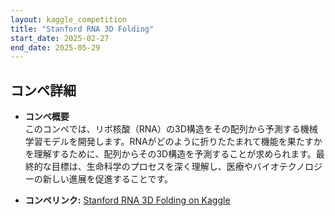 ```yaml
---
layout: kaggle_competition
title: "Stanford RNA 3D Folding"
start_date: 2025-02-27
end_date: 2025-05-29
---
```


## コンペ詳細

- **コンペ概要**  
このコンペでは、リボ核酸（RNA）の3D構造をその配列から予測する機械学習モデルを開発します。RNAがどのように折りたたまれて機能を果たすかを理解するために、配列からその3D構造を予測することが求められます。最終的な目標は、生命科学のプロセスを深く理解し、医療やバイオテクノロジーの新しい進展を促進することです。

- **コンペリンク:** [Stanford RNA 3D Folding on Kaggle](https://www.kaggle.com/c/stanford-rna-3d-folding)